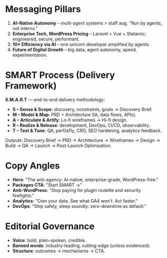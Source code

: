 # Messaging Pillars

1. **AI-Native Autonomy** – multi-agent systems > staff aug. "Run by agents, not interns."
2. **Enterprise Tech, WordPress Pricing** – Laravel + Vue + Statamic; engineered, secure, performant.
3. **10× Efficiency via AI** – one unicorn developer amplified by agents.
4. **Future of Digital Growth** – big data, agent autonomy, speed, experimentation.

# SMART Process (Delivery Framework)

**S.M.A.R.T** — end-to-end delivery methodology:

* **S – Sense & Scope**: discovery, constraints, goals → Discovery Brief.
* **M – Model & Map**: PRD + Architecture (IA, data flows, APIs).
* **A – Articulate & Artify**: Lo-fi wireframes → Hi-fi design.
* **R – Realize & Release**: development, DevOps, CI/CD, observability.
* **T – Test & Tune**: QA, perf/a11y, CRO, SEO hardening, analytics feedback.

Outputs: Discovery Brief → PRD → Architecture → Wireframes → Design → Build → QA → Launch → Post-Launch Optimisation.

# Copy Angles

* **Hero**: "The anti-agency: AI-native, enterprise-grade, WordPress-free."
* **Packages CTA**: "Start SMART →"
* **Anti-WordPress**: "Stop paying for plugin roulette and security firefights."
* **Analytics**: "Own your data. See what GA4 won't. Act faster."
* **DevOps**: "Ship safely, sleep soundly: zero-downtime as default."

# Editorial Governance

* **Voice**: bold, plain-spoken, credible.
* **Banned words**: industry-leading, cutting-edge (unless evidenced).
* **Structure**: outcomes → mechanisms → CTA.